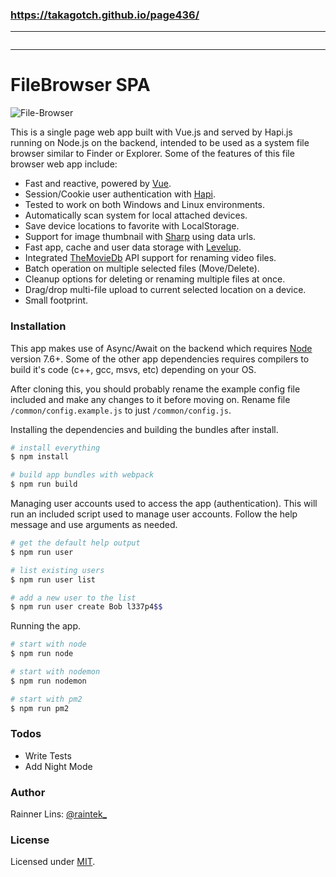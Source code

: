 ### https://takagotch.github.io/page436/
---



```
```

---

[twitter]: http://twitter.com/raintek_
[mit]: http://www.opensource.org/licenses/mit-license.php
[vue]: https://github.com/vuejs/vue
[hapi]: https://github.com/hapijs/hapi
[levelup]: https://github.com/Level/levelup
[sharp]: https://github.com/lovell/sharp
[mdb]: https://www.themoviedb.org/
[node]: https://nodejs.org/

# FileBrowser SPA

![File-Browser](https://raw.githubusercontent.com/rainner/file-browser/master/thumb.jpg)

This is a single page web app built with Vue.js and served by Hapi.js running on Node.js on the backend, intended to be used as a system file browser similar to Finder or Explorer. Some of the features of this file browser web app include:

  - Fast and reactive, powered by [Vue][vue].
  - Session/Cookie user authentication with [Hapi][hapi].
  - Tested to work on both Windows and Linux environments.
  - Automatically scan system for local attached devices.
  - Save device locations to favorite with LocalStorage.
  - Support for image thumbnail with [Sharp][sharp] using data urls.
  - Fast app, cache and user data storage with [Levelup][levelup].
  - Integrated [TheMovieDb][mdb] API support for renaming video files.
  - Batch operation on multiple selected files (Move/Delete).
  - Cleanup options for deleting or renaming multiple files at once.
  - Drag/drop multi-file upload to current selected location on a device.
  - Small footprint.

### Installation

This app makes use of Async/Await on the backend which requires [Node][node] version 7.6+. Some of the other app dependencies requires compilers to build it's code (c++, gcc, msvs, etc) depending on your OS.

After cloning this, you should probably rename the example config file included and make any changes to it before moving on. Rename file `/common/config.example.js` to just `/common/config.js`.

Installing the dependencies and building the bundles after install.

```sh
# install everything
$ npm install

# build app bundles with webpack
$ npm run build
```

Managing user accounts used to access the app (authentication). This will run an included script used to manage user accounts. Follow the help message and use arguments as needed.

```sh
# get the default help output
$ npm run user

# list existing users
$ npm run user list

# add a new user to the list
$ npm run user create Bob l337p4$$
```

Running the app.

```sh
# start with node
$ npm run node

# start with nodemon
$ npm run nodemon

# start with pm2
$ npm run pm2
```

### Todos

 - Write Tests
 - Add Night Mode

### Author

Rainner Lins: [@raintek_][twitter]

### License

Licensed under [MIT][mit].
